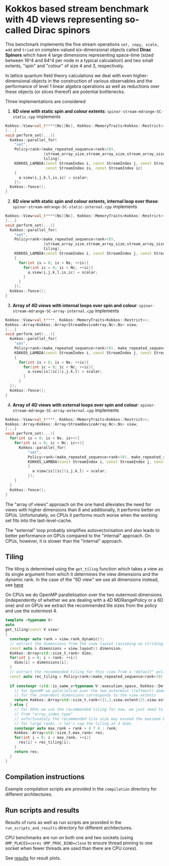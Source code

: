 # Kokkos based stream benchmark with 4D views representing so-called Dirac spinors

This benchmark implements the five stream operations `set, copy, scale, add` and `triad` on complex-valued six-dimensional objects called **Dirac Spinors** which have 4 large dimensions representing space-time (sized between 16^4 and 64^4 per node in a typical calculation) and two small extents, "spin" and "colour" of size 4 and 3, respectively.

In lattice quantum field theory calculations we deal with even higher-dimensional objects in the construction of various observables and the performance of level 1 linear algebra operations as well as reductions over these objects (or slices thereof) are potential bottlenecks.

Three implementations are considered:

1) **6D view with static spin and colour extents**: `spinor-stream-mdrange-SC-static.cpp` implements

```c++
Kokkos::View<val_t****[Ns][Nc], Kokkos::MemoryTraits<Kokkos::Restrict>>;
[...]
void perform_set(...){
  Kokkos::parallel_for(
    "set",
    Policy<rank>(make_repeated_sequence<rank>(0), 
                 {stream_array_size,stream_array_size,stream_array_size,stream_array_size,Ns,Nc}, 
                 tiling),
    KOKKOS_LAMBDA(const StreamIndex i, const StreamIndex j, const StreamIndex k, const StreamIndex l,
                  const StreamIndex is, const StreamIndex ic)
    { 
      a.view(i,j,k,l,is,ic) = scalar; 
    });
  Kokkos::fence();
}
```

2) **6D view with static spin and colour extents, internal loop over these**: `spinor-stream-mdrange-SC-static-internal.cpp` implements

```c++
Kokkos::View<val_t****[Ns][Nc], Kokkos::MemoryTraits<Kokkos::Restrict>>;
[...]
void perform_set(...){
  Kokkos::parallel_for(
    "set",
    Policy<rank>(make_repeated_sequence<rank>(0), 
                 {stream_array_size,stream_array_size,stream_array_size,stream_array_size}, 
                 tiling),
    KOKKOS_LAMBDA(const StreamIndex i, const StreamIndex j, const StreamIndex k, const StreamIndex l)
    {
      for(int is = 0; is < Ns; ++is){
        for(int ic = 0; ic < Nc; ++ic){
          a.view(i,j,k,l,is,ic) = scalar;
        }
      }
    });
  Kokkos::fence();
}
```

3) **Array of 4D views with internal loops over spin and colour**: `spinor-stream-mdrange-SC-array-internal.cpp` implements

```c++
Kokkos::View<val_t****, Kokkos::MemoryTraits<Kokkos::Restrict>>;
Kokkos::Array<Kokkos::Array<StreamDeviceArray,Nc>,Ns> view;
[...]
void perform_set(...){
  Kokkos::parallel_for(
    "set", 
    Policy<rank>(make_repeated_sequence<rank>(0), make_repeated_sequence<rank>(stream_array_size), tiling),
    KOKKOS_LAMBDA(const StreamIndex i, const StreamIndex j, const StreamIndex k, const StreamIndex l)
    { 
      for(int is = 0; is < Ns; ++is){
        for(int ic = 0; ic < Nc; ++ic){
          a.view[is][ic](i,j,k,l) = scalar; 
        }
      }
  });
  Kokkos::fence();
}
```

4) **Array of 4D views with external loops over spin and colour**: `spinor-stream-mdrange-SC-array-external.cpp` implements

```c++
Kokkos::View<val_t****, Kokkos::MemoryTraits<Kokkos::Restrict>>;
Kokkos::Array<Kokkos::Array<StreamDeviceArray,Nc>,Ns> view;
[...]
void perform_set(...){
  for(int is = 0; is < Ns; is++){
    for(int ic = 0; ic < Nc; ic++){
      Kokkos::parallel_for(
          "set", 
          Policy<rank>(make_repeated_sequence<rank>(0), make_repeated_sequence<rank>(stream_array_size),tiling),
          KOKKOS_LAMBDA(const StreamIndex i, const StreamIndex j, const StreamIndex k, const StreamIndex l)
          { 
            a.view[is][ic](i,j,k,l) = scalar; 
          });
    }
  }
  Kokkos::fence();
}
```

The "array of views" approach on the one hand alleviates the need for views with higher dimensions than 8 and additionally, it performs better on GPUs.
Unfortunately, on CPUs it performs much worse when the working set fits into the last-level-cache.

The "external" loop probably simplifies autovectorisation and also leads to better performance on GPUs compared to the "internal" approach.
On CPUs, however, it is slower than the "internal" approach.

## Tiling

The tiling is determined using the `get_tiling` function which takes a view as its single argument from which it determines the view dimensions and the dynamic rank.
In the case of the "6D view" we use all dimensions instead, see [here](https://github.com/kostrzewa/spinor_stream_mdrange/blob/dfa17404e862f782f3d8fc73d434f438d477192a/spinor-stream-mdrange-SC-static.cpp#L108)

On CPUs we do OpenMP parallelisation over the two outermost dimensions (independently of whether we are dealing with a 4D MDRangePolicy or a 6D one) and on GPUs we extract the recommended tile sizes from the policy and use the outermost 4.

```c++
template <typename V>    
auto    
get_tiling(const V view)    
{    
  constexpr auto rank = view.rank_dynamic();    
  // extract the dimensions from the view layout (assuming no striding)    
  const auto & dimensions = view.layout().dimension;    
  Kokkos::Array<std::size_t,rank> dims;    
  for(int i = 0; i < rank; ++i){    
    dims[i] = dimensions[i];    
  }    
  // extract the recommended tiling for this view from a "default" policy     
  const auto rec_tiling = Policy<rank>(make_repeated_sequence<rank>(0),dims).tile_size_recommended();    
      
  if constexpr (std::is_same_v<typename V::execution_space, Kokkos::DefaultHostExecutionSpace>){                                           
    // for OpenMP we parallelise over the two outermost (leftmost) dimensions and so the chunk size    
    // for the innermost dimensions corresponds to the view extents    
    return Kokkos::Array<std::size_t,rank>({1,1,view.extent(2),view.extent(3)});    
  } else {    
    // for GPUs we use the recommended tiling for now, we just need to convert it appropriately    
    // from "array_index_type"    
    // unfortunately the recommended tile size may exceed the maximum block size on GPUs     
    // for large ranks -> let's cap the tiling at 4 dims    
    constexpr auto max_rank = rank > 4 ? 4 : rank;    
    Kokkos::Array<std::size_t,max_rank> res;    
    for(int i = 0; i < max_rank; ++i){    
      res[i] = rec_tiling[i];    
    }    
    return res;    
  }    
} 
```

## Compilation instructions

Example compilation scripts are provided in the `compilation` directory for different architectures.

## Run scripts and results

Results of runs as well as run scripts are provided in the `run_scripts_and_results` directory for different architectures.

CPU benchmarks are run on both one and two sockets (using `OMP_PLACES=cores OMP_PROC_BIND=close` to ensure thread pinning to one socket when fewer threads are used than there are CPU cores).

See [results](run_scripts_and_results/spinor_stream_mdrange.pdf) for result plots.
